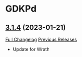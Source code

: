 # GDKPd

## [3.1.4](https://github.com/Gogo1951/GDKPd-Classic/tree/3.1.4) (2023-01-21)
[Full Changelog](https://github.com/Gogo1951/GDKPd-Classic/commits/3.1.4) [Previous Releases](https://github.com/Gogo1951/GDKPd-Classic/releases)

- Update for Wrath  